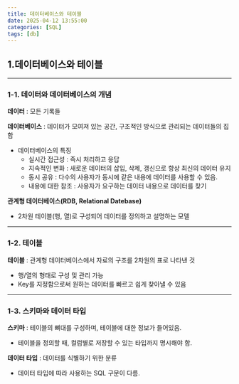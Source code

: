 ```yaml
---
title: 데이터베이스와 테이블
date: 2025-04-12 13:55:00
categories: [SQL]
tags: [db]
---
```



## 1.데이터베이스와 테이블

---

### 1-1. 데이터와 데이터베이스의 개념

**데이터** : 모든 기록들 

**데이터베이스** : 데이터가 모여져 있는 공간, 구조적인 방식으로 관리되는 데이터들의 집합

- 데이터베이스의 특징
  - 실시간 접근성 : 즉시 처리하고 응답
  - 지속적인 변화 : 새로운 데이터의 삽입, 삭제, 갱신으로 항상 최신의 데이터 유지
  - 동시 공유 : 다수의 사용자가 동시에 같은 내용에 데이터를 사용할 수 있음.
  - 내용에 대한 참조 : 사용자가 요구하는 데이터 내용으로 데이터를 찾기

**관계형 데이터베이스(RDB, Relational Datebase)**
- 2차원 테이블(행, 열)로 구성되어 데이터를 정의하고 설명하는 모델


---

### 1-2. 테이블

**테이블** : 관계형 데이터베이스에서 자료의 구조를 2차원의 표로 나타낸 것
- 행/열의 형태로 구성 및 관리 가능
- Key를 지정함으로써 원하는 데이터를 빠르고 쉽게 찾아낼 수 있음

---

### 1-3. 스키마와 데이터 타입

**스키마** : 테이블의 뼈대를 구성하며, 테이블에 대한 정보가 들어있음.
- 테이블을 정의할 때, 컬럼별로 저장할 수 있는 타입까지 명시해야 함.

**데이터 타입** : 데이터를 식별하기 위한 분류
- 데이터 타입에 따라 사용하는 SQL 구문이 다름.
